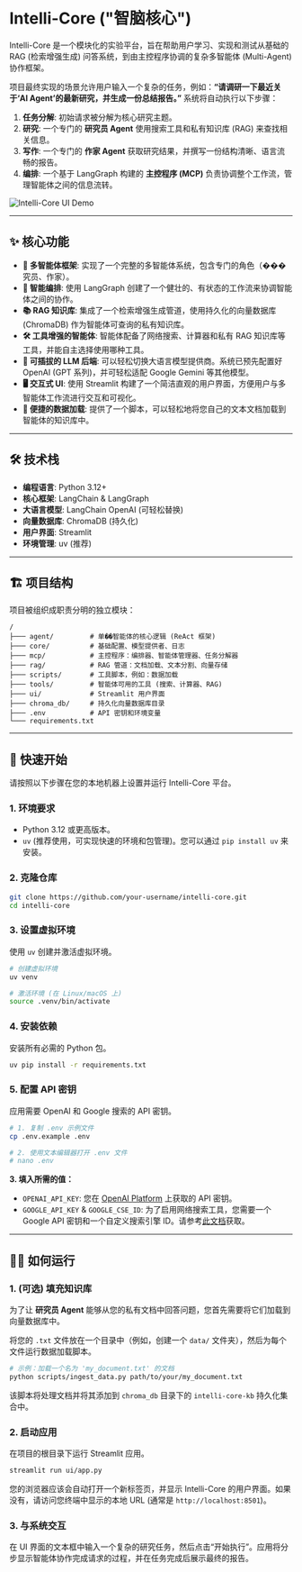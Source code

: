 # Intelli-Core ("智脑核心")

Intelli-Core 是一个模块化的实验平台，旨在帮助用户学习、实现和测试从基础的 RAG (检索增强生成) 问答系统，到由主控程序协调的复杂多智能体 (Multi-Agent) 协作框架。

项目最终实现的场景允许用户输入一个复杂的任务，例如：**“请调研一下最近关于‘AI Agent’的最新研究，并生成一份总结报告。”** 系统将自动执行以下步骤：
1.  **任务分解**: 初始请求被分解为核心研究主题。
2.  **研究**: 一个专门的 **研究员 Agent** 使用搜索工具和私有知识库 (RAG) 来查找相关信息。
3.  **写作**: 一个专门的 **作家 Agent** 获取研究结果，并撰写一份结构清晰、语言流畅的报告。
4.  **编排**: 一个基于 LangGraph 构建的 **主控程序 (MCP)** 负责协调整个工作流，管理智能体之间的信息流转。

![Intelli-Core UI Demo](https://i.imgur.com/your-demo-image.gif) <!-- 占位符，未来可替换为项目动图 -->

---

## ✨ 核心功能

*   **🤖 多智能体框架**: 实现了一个完整的多智能体系统，包含专门的角色（���究员、作家）。
*   **🧠 智能编排**: 使用 LangGraph 创建了一个健壮的、有状态的工作流来协调智能体之间的协作。
*   **📚 RAG 知识库**: 集成了一个检索增强生成管道，使用持久化的向量数据库 (ChromaDB) 作为智能体可查询的私有知识库。
*   **🛠️ 工具增强的智能体**: 智能体配备了网络搜索、计算器和私有 RAG 知识库等工具，并能自主选择使用哪种工具。
*   **🔌 可插拔的 LLM 后端**: 可以轻松切换大语言模型提供商。系统已预先配置好 OpenAI (GPT 系列)，并可轻松适配 Google Gemini 等其他模型。
*   **🖥️ 交互式 UI**: 使用 Streamlit 构建了一个简洁直观的用户界面，方便用户与多智能体工作流进行交互和可视化。
*   **📄 便捷的数据加载**: 提供了一个脚本，可以轻松地将您自己的文本文档加载到智能体的知识库中。

---

## 🛠️ 技术栈

*   **编程语言**: Python 3.12+
*   **核心框架**: LangChain & LangGraph
*   **大语言模型**: LangChain OpenAI (可轻松替换)
*   **向量数据库**: ChromaDB (持久化)
*   **用户界面**: Streamlit
*   **环境管理**: uv (推荐)

---

## 🏗️ 项目结构

项目被组织成职责分明的独立模块：

```
/
├─── agent/         # 单��智能体的核心逻辑 (ReAct 框架)
├─── core/          # 基础配置、模型提供者、日志
├─── mcp/           # 主控程序：编排器、智能体管理器、任务分解器
├─── rag/           # RAG 管道：文档加载、文本分割、向量存储
├─── scripts/       # 工具脚本，例如：数据加载
├─── tools/         # 智能体可用的工具 (搜索、计算器、RAG)
├─── ui/            # Streamlit 用户界面
├─── chroma_db/     # 持久化向量数据库目录
├─── .env           # API 密钥和环境变量
└─── requirements.txt
```

---

## 🚀 快速开始

请按照以下步骤在您的本地机器上设置并运行 Intelli-Core 平台。

### 1. 环境要求

*   Python 3.12 或更高版本。
*   `uv` (推荐使用，可实现快速的环境和包管理)。您可以通过 `pip install uv` 来安装。

### 2. 克隆仓库

```bash
git clone https://github.com/your-username/intelli-core.git
cd intelli-core
```

### 3. 设置虚拟环境

使用 `uv` 创建并激活虚拟环境。

```bash
# 创建虚拟环境
uv venv

# 激活环境 (在 Linux/macOS 上)
source .venv/bin/activate
```

### 4. 安装依赖

安装所有必需的 Python 包。

```bash
uv pip install -r requirements.txt
```

### 5. 配置 API 密钥

应用需要 OpenAI 和 Google 搜索的 API 密钥。

```bash
# 1. 复制 .env 示例文件
cp .env.example .env

# 2. 使用文本编辑器打开 .env 文件
# nano .env
```

**3. 填入所需的值：**
*   `OPENAI_API_KEY`: 您在 [OpenAI Platform](https://platform.openai.com/api-keys) 上获取的 API 密钥。
*   `GOOGLE_API_KEY` & `GOOGLE_CSE_ID`: 为了启用网络搜索工具，您需要一个 Google API 密钥和一个自定义搜索引擎 ID。请参考[此文档](https://developers.google.com/custom-search/v1/overview)获取。

---

## 🏃‍♀️ 如何运行

### 1. (可选) 填充知识库

为了让 **研究员 Agent** 能够从您的私有文档中回答问题，您首先需要将它们加载到向量数据库中。

将您的 `.txt` 文件放在一个目录中（例如，创建一个 `data/` 文件夹），然后为每个文件运行数据加载脚本。

```bash
# 示例：加载一个名为 'my_document.txt' 的文档
python scripts/ingest_data.py path/to/your/my_document.txt
```

该脚本将处理文档并将其添加到 `chroma_db` 目录下的 `intelli-core-kb` 持久化集合中。

### 2. 启动应用

在项目的根目录下运行 Streamlit 应用。

```bash
streamlit run ui/app.py
```

您的浏览器应该会自动打开一个新标签页，并显示 Intelli-Core 的用户界面。如果没有，请访问您终端中显示的本地 URL (通常是 `http://localhost:8501`)。

### 3. 与系统交互

在 UI 界面的文本框中输入一个复杂的研究任务，然后点击“开始执行”。应用将分步显示智能体协作完成请求的过程，并在任务完成后展示最终的报告。